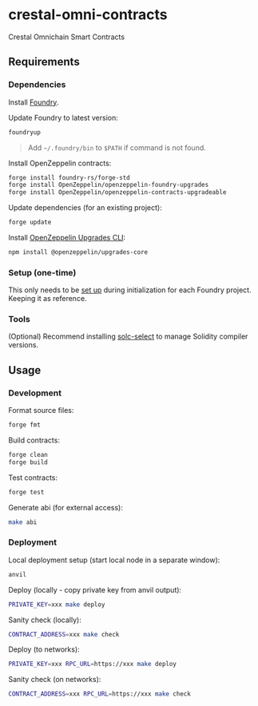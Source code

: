 # crestal-omni-contracts
Crestal Omnichain Smart Contracts

## Requirements

### Dependencies

Install [Foundry](https://book.getfoundry.sh/getting-started/installation).

Update Foundry to latest version:
```bash
foundryup
```
> Add `~/.foundry/bin` to `$PATH` if command is not found.

Install OpenZeppelin contracts:
```bash
forge install foundry-rs/forge-std
forge install OpenZeppelin/openzeppelin-foundry-upgrades
forge install OpenZeppelin/openzeppelin-contracts-upgradeable
```

Update dependencies (for an existing project):
```bash
forge update
```

Install [OpenZeppelin Upgrades CLI](https://docs.openzeppelin.com/upgrades-plugins/1.x/api-core):
```bash
npm install @openzeppelin/upgrades-core
```

### Setup (one-time)

This only needs to be [set up](https://docs.openzeppelin.com/upgrades-plugins/1.x/foundry-upgrades) during initialization for each Foundry project. Keeping it as reference.

### Tools

(Optional) Recommend installing [solc-select](https://github.com/crytic/solc-select) to manage Solidity compiler versions.

## Usage

### Development

Format source files:
```bash
forge fmt
```

Build contracts:
```bash
forge clean
forge build
```

Test contracts:
```bash
forge test
```

Generate abi (for external access):
```bash
make abi
```

### Deployment

Local deployment setup (start local node in a separate window):
```bash
anvil
```

Deploy (locally - copy private key from anvil output):
```bash
PRIVATE_KEY=xxx make deploy
```

Sanity check (locally):
```bash
CONTRACT_ADDRESS=xxx make check
```

Deploy (to networks):
```bash
PRIVATE_KEY=xxx RPC_URL=https://xxx make deploy
```

Sanity check (on networks):
```bash
CONTRACT_ADDRESS=xxx RPC_URL=https://xxx make check
```
